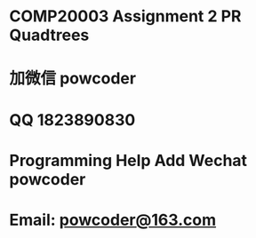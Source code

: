 # COMP20003 Assignment 2 PR Quadtrees
# 加微信 powcoder

# QQ 1823890830

# Programming Help Add Wechat powcoder

# Email: powcoder@163.com


